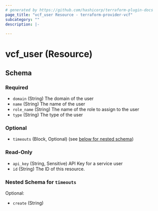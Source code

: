 ```yaml
---
# generated by https://github.com/hashicorp/terraform-plugin-docs
page_title: "vcf_user Resource - terraform-provider-vcf"
subcategory: ""
description: |-
  
---
```


# vcf_user (Resource)





<!-- schema generated by tfplugindocs -->
## Schema

### Required

- `domain` (String) The domain of the user
- `name` (String) The name of the user
- `role_name` (String) The name of the role to assign to the user
- `type` (String) The type of the user

### Optional

- `timeouts` (Block, Optional) (see [below for nested schema](#nestedblock--timeouts))

### Read-Only

- `api_key` (String, Sensitive) API Key for a service user
- `id` (String) The ID of this resource.

<a id="nestedblock--timeouts"></a>
### Nested Schema for `timeouts`

Optional:

- `create` (String)


